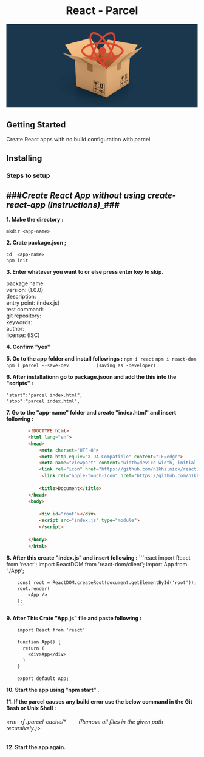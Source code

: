 <h1 align="center">
    React - Parcel
</h1>

![react-parcel](https://github.com/n1khilnick/react-parcel/blob/master/react-parcel-cover.png)


## Getting Started

Create React apps with no build configuration with parcel

## Installing

### Steps to setup

###___Create React App  without using create-react-app (Instructions)____###
-----------------------------------------------------------------------------


**1. Make the directory :**

    mkdir <app-name>

**2. Crate package.json ;**
  ```
  cd  <app-name>
  npm init
  ```
  
**3. Enter whatever you want to or else press enter key to skip.**

package name: <package-name> <br>
version: (1.0.0) <br>
description: <App-Description> <br>
entry point: (index.js) <br>
test command: <br>
git repository:<br>
keywords:<br>
author: <Your-Name> <br>
license: (ISC)

**4. Confirm "yes"** 

**5. Go to the app folder and install followings :**
	 ```
 	npm i react
 	```
 	```
 	npm i react-dom
 	```
 	```
 	npm i parcel --save-dev          (saving as -developer)
 	```
 

**6. After installationn go to package.jsoon and add the this into the "scripts" :**

	"start":"parcel index.html",
	"stop":"parcel index.html",

 
**7. Go to the "app-name" folder and create "index.html" and insert following :**

```html
		<!DOCTYPE html>  
		<html lang="en">
		<head>
			<meta charset="UTF-8">
			<meta http-equiv="X-UA-Compatible" content="IE=edge">
			<meta name="viewport" content="width=device-width, initial-scale=1.0">
 			<link rel="icon" href="https://github.com/n1khilnick/reactJS/blob/master/react-parcel.png" />
			 <link rel="apple-touch-icon" href="https://github.com/n1khilnick/reactJS/blob/master/react-parcel.png" />

			<title>Document</title>
		</head>
		<body>

			<div id="root"></div>
			<script src="index.js" type="module">
			</script>
			
		</body>
		</html>
```	
	
**8. After this create "index.js" and insert following :**
		```react
		import React from 'react';
		import ReactDOM from 'react-dom/client';
		import App from './App';

		const root = ReactDOM.createRoot(document.getElementById('root'));
		root.render(
			<App />
		);
		```



**9. After This Crate "App.js" file  and paste following :**

		import React from 'react'

		function App() {
		  return (
			<div>App</div>
		  )
		}

		export default App;
		
		
**10. Start the app using "npm start" .**

**11. If the parcel causes any build error use the below command in the Git Bash or Unix Shell :**
 
 ######  <rm -rf .parcel-cache/*  &nbsp;&emsp;&ensp; (Remove all files in the given path recursively.)>

  
**12. Start the app again.**
